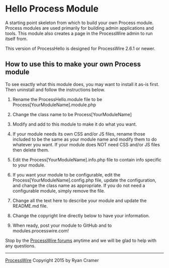 # Hello Process Module

A starting point skeleton from which to build your own Process module. 
Process modules are used primarily for building admin applications and tools.
This module also creates a page in the ProcessWire admin to run itself from.

This version of ProcessHello is designed for ProcessWire 2.6.1 or newer. 


## How to use this to make your own Process module

To see exactly what this module does, you may want to install it as-is first. 
Then uninstall and follow the instructions below. 

1. Rename the ProcessHello.module file to be Process[YourModuleName].module.php

2. Change the class name to be Process[YourModuleName]

3. Modify and add to this module to make it do what you want. 

4. If your module needs its own CSS and/or JS files, rename those included to be the same as 
   your module name and modify them to do whatever you want. If your module does NOT need 
   CSS and/or JS files then delete them. 

5. Edit the Process[YourModuleName].info.php file to contain info specific to your module. 

6. If you want your module to be configurable, edit the Process[YourModuleName].config.php
   file, update the configuration, and change the class name as appropriate. If you do not 
   need a configurable module, simply remove the file. 

7. Change all the text here to describe your module and update the README.md file.

8. Change the copyright line directly below to have your information.

9. When ready, post your module to GitHub and to modules.processwire.com!


Stop by the [ProcessWire forums](http://processwire.com/talk/) anytime and we will be glad 
to help with any questions. 

------
[ProcessWire](http://processwire.com) Copyright 2015 by Ryan Cramer



